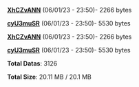 [**XhCZvANN**](/data/XhCZvANN.txt) (06/01/23 - 23:50)- 2266 bytes

[**cyU3muSR**](/data/cyU3muSR.txt) (06/01/23 - 23:50)- 5530 bytes

[**XhCZvANN**](/data/XhCZvANN.txt) (06/01/23 - 23:50)- 2266 bytes

[**cyU3muSR**](/data/cyU3muSR.txt) (06/01/23 - 23:50)- 5530 bytes

**Total Datas**: 3126

**Total Size**: 20.11 MB / 20.1 MB